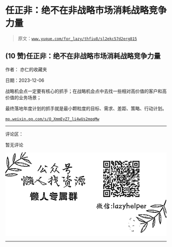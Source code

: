# 任正非：绝不在非战略市场消耗战略竞争力量

> 原文：[`www.yuque.com/for_lazy/thfiu8/sl2ekc57d2erg815`](https://www.yuque.com/for_lazy/thfiu8/sl2ekc57d2erg815)

## (10 赞)任正非：绝不在非战略市场消耗战略竞争力量

作者： 亦仁的收藏夹

日期：2023-12-06

战略机会点一定要有核心的抓手；在战略机会点中去找一些相对高价值的客户和高价值的业务场景；

最终落地年度计划的抓手就是最小颗粒度的目标、需求、差距、策略、行动计划。

[`mp.weixin.qq.com/s/O_XmmEyZ7_li4wUs2mqqMw`](https://mp.weixin.qq.com/s/O_XmmEyZ7_li4wUs2mqqMw)

* * *

评论区：

暂无评论

![](img/1c37d505930596d12a88ab23e11aa07a.png)

* * *